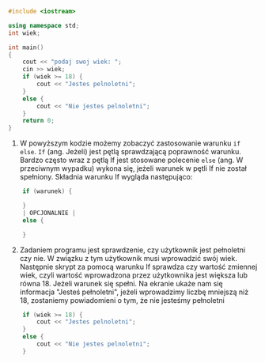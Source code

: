 ```cpp
#include <iostream>

using namespace std;
int wiek;

int main()
{
    cout << "podaj swoj wiek: ";
    cin >> wiek;
    if (wiek >= 18) {
        cout << "Jestes pelnoletni";
    }
    else {
        cout << "Nie jestes pelnoletni";
    }
    return 0;
}
```

1. W powyższym kodzie możemy zobaczyć zastosowanie warunku `if else`. `If` (ang. Jeżeli) jest pętlą sprawdzającą poprawność warunku. Bardzo często wraz z pętlą If jest stosowane polecenie `else` (ang. W przeciwnym wypadku) wykona się, jeżeli warunek w pętli If nie został spełniony. Składnia warunku If wygląda następująco:
```cpp
    if (warunek) {

    }
    | OPCJONALNIE |
    else {

    }
```
2. Zadaniem programu jest sprawdzenie, czy użytkownik jest pełnoletni czy nie. W związku z tym użytkownik musi wprowadzić swój wiek. Następnie skrypt za pomocą warunku If sprawdza czy wartość zmiennej wiek, czyli wartość wprowadzona przez użytkownika jest większa lub równa 18. Jeżeli warunek się spełni. Na ekranie ukaże nam się informacja "Jesteś pełnoletni", jeżeli wprowadzimy liczbę mniejszą niż 18, zostaniemy powiadomieni o tym, że nie jesteśmy pełnoletni
```cpp
    if (wiek >= 18) {
        cout << "Jestes pelnoletni";
    }
    else {
        cout << "Nie jestes pelnoletni";
    }
```
